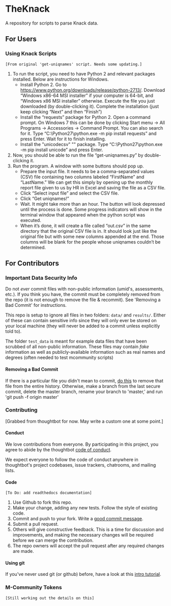# TheKnack
A repository for scripts to parse Knack data.

## For Users

### Using Knack Scripts
    [From original 'get-uniqnames' script. Needs some updating.]

1. To run the script, you need to have Python 2 and relevant packages installed. Below are instructions for Windows.
    * Install Python 2.
    Go to https://www.python.org/downloads/release/python-2713/.
    Download “Windows x86-64 MSI installer” if your computer is 64-bit, and “Windows x86 MSI installer” otherwise.
    Execute the file you just downloaded (by double-clicking it).
    Complete the installation (just keep clicking “Next” and then “Finish”)
    * Install the “requests” package for Python 2.
    Open a command prompt. On Windows 7 this can be done by clicking Start menu -> All Programs -> Accessories -> Command Prompt. You can also search for it.
    Type “C:\Python27\python.exe -m pip install requests” and press Enter. Wait for it to finish installing.
    * Install the "unicodecsv" "" package.
    Type “C:\Python27\python.exe -m pip install unicode” and press Enter.
2. Now, you should be able to run the file “get-uniqnames.py” by double-clicking it.
3. Run the program. A window with some buttons should pop up.
    * Prepare the input file. It needs to be a comma-separated values (CSV) file containing two columns labeled “FirstName” and “LastName.” We can get this simply by opening up the monthly report file given to us by HR in Excel and saving the file as a CSV file.
    * Click “Select input file” and select the CSV file.
    * Click “Get uniqnames!”
    * Wait. It might take more than an hour. The button will look depressed until the process is done. Some progress indicators will show in the terminal window that appeared when the python script was executed.
    * When it’s done, it will create a file called “out.csv” in the same directory that the original CSV file is in. It should look just like the original file but with some new columns appended at the end. Those columns will be blank for the people whose uniqnames couldn’t be determined.

## For Contributors

### Important Data Security Info
Do not *ever* commit files with non-public information (umid's, assessments, etc.). If you think you have, the commit must be completely removed from the repo (it is not enough to remove the file & recommit). See 'Removing a Bad Commit' for instructions.

This repo is setup to ignore all files in two folders: ``data/`` and ``results/``. Either of these can contain sensitive info since they will only ever be stored on your local machine (they will never be added to a commit unless explicitly told to).

The folder ``test_data`` is meant for example data files that have been scrubbed of all non-public information. These files may contain *fake* information as well as publicly-available information such as real names and degrees (often needed to test mcommunity scripts)

#### Removing a Bad Commit
If there is a particular file you didn't mean to commit, [do this](https://help.github.com/articles/removing-sensitive-data-from-a-repository/) to remove that file from the entire history. Otherwise, make a branch from the last secure commit, delete the master branch, rename your branch to 'master,' and run 'git push -f origin master'

### Contributing
[Grabbed from thoughtbot for now. May write a custom one at some point.]

#### Conduct
We love contributions from everyone. By participating in this project, you agree to abide by the thoughtbot [code of conduct](https://thoughtbot.com/open-source-code-of-conduct).

We expect everyone to follow the code of conduct anywhere in thoughtbot's project codebases, issue trackers, chatrooms, and mailing lists.


#### Code
    [To Do: add readthedocs documentation]
1. Use Github to fork this repo.
2. Make your change, adding any new tests. Follow the style of existing code.
3. Commit and push to your fork. Write a [good commit message](http://tbaggery.com/2008/04/19/a-note-about-git-commit-messages.html).
4. Submit a pull request.
5. Others will give constructive feedback. This is a time for discussion and improvements, and making the necessary changes will be required before we can merge the contribution.
6. The repo owners will accept the pull request after any required changes are made.


#### Using git
If you've never used git (or github) before, have a look at this [intro tutorial](https://product.hubspot.com/blog/git-and-github-tutorial-for-beginners).


### M-Community Tokens
    [Still working out the details on this]
